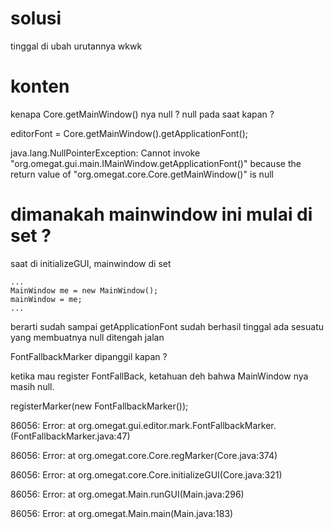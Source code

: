 # solusi
tinggal di ubah urutannya wkwk

# konten
kenapa Core.getMainWindow() nya null ? 
null pada saat kapan ?

editorFont = Core.getMainWindow().getApplicationFont();


java.lang.NullPointerException: Cannot invoke "org.omegat.gui.main.IMainWindow.getApplicationFont()" 
because the return value of "org.omegat.core.Core.getMainWindow()" is null 




# dimanakah mainwindow ini mulai di set ?
saat di initializeGUI, mainwindow di set
~~~
...
MainWindow me = new MainWindow();
mainWindow = me;
...
~~~
berarti sudah sampai getApplicationFont sudah berhasil
tinggal ada sesuatu yang membuatnya null ditengah jalan

FontFallbackMarker dipanggil kapan ?

ketika mau register FontFallBack, ketahuan deh bahwa MainWindow nya masih null.

registerMarker(new FontFallbackMarker());


86056: Error: 	at org.omegat.gui.editor.mark.FontFallbackMarker.<init>(FontFallbackMarker.java:47) 

86056: Error: 	at org.omegat.core.Core.regMarker(Core.java:374) 

86056: Error: 	at org.omegat.core.Core.initializeGUI(Core.java:321) 

86056: Error: 	at org.omegat.Main.runGUI(Main.java:296) 

86056: Error: 	at org.omegat.Main.main(Main.java:183) 